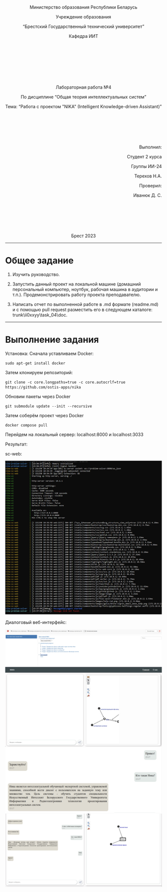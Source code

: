 <p align="center"> Министерство образования Республики Беларусь</p>
<p align="center">Учреждение образования</p>
<p align="center">“Брестский Государственный технический университет”</p>
<p align="center">Кафедра ИИТ</p>
<br><br><br><br><br><br><br>
<p align="center">Лабораторная работа №4</p>
<p align="center">По дисциплине “Общая теория интеллектуальных систем”</p>
<p align="center">Тема: “Работа с проектом "NIKA" (Intelligent Knowledge-driven Assistant)”</p>
<br><br><br><br><br>
<p align="right">Выполнил:</p>
<p align="right">Студент 2 курса</p>
<p align="right">Группы ИИ-24</p>
<p align="right">Терехов Н.А.</p>
<p align="right">Проверил:</p>
<p align="right">Иванюк Д. С.</p>
<br><br><br><br><br>
<p align="center">Брест 2023</p>

---

# Общее задание #
1. Изучить руководство.

2. Запустить данный проект на локальной машине (домашний персональный компьютер, ноутбук, рабочая машина в аудитории и т.п.). Продемонстрировать работу проекта преподавателю.

3. Написать отчет по выполненной работе в .md формате (readme.md) и с помощью pull request разместить его в следующем каталоге: trunk\ii0xxyy\task_04\doc.


---

# Выполнение задания #
Установка:
Сначала уставливаем Docker:
```
sudo apt-get install docker
```
Затем клонируем репозиторий:
```
git clone -c core.longpaths=true -c core.autocrlf=true https://github.com/ostis-apps/nika
```
Обновим пакеты через Docker
```
git submodule update --init --recursive
```
Затем соберём проект через Docker
```
docker compose pull
```
Перейдем на локальный сервер: localhost:8000 и localhost:3033

Результат:

sc-web:

![Вывод:](1.png)

Диалоговый веб-интерфейс:

![Вывод:](2.png)
![Вывод:](3.png)
![Вывод:](4.png)
![Вывод:](5.png)
